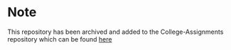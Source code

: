 # Note

This repository has been archived and added to the College-Assignments repository which can be found [here](https://github.com/lukegib/College-Assignments "College Assignments")

